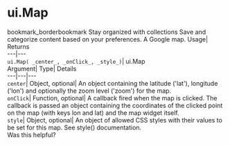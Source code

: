  
#  ui.Map
bookmark_borderbookmark Stay organized with collections  Save and categorize content based on your preferences.
A Google map. 
Usage| Returns  
---|---  
`ui.Map( _center_, _onClick_, _style_)`| ui.Map  
Argument| Type| Details  
---|---|---  
`center`| Object, optional| An object containing the latitude ('lat'), longitude ('lon') and optionally the zoom level ('zoom') for the map.  
`onClick`| Function, optional| A callback fired when the map is clicked. The callback is passed an object containing the coordinates of the clicked point on the map (with keys lon and lat) and the map widget itself.  
`style`| Object, optional| An object of allowed CSS styles with their values to be set for this map. See style() documentation.  
Was this helpful?
